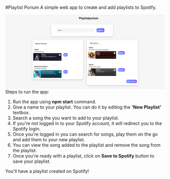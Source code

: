 #Playlist Porium
A simple web app to create and add playlists to Spotify.

<img src="app.png"
     alt="App screenshot"
     style="float: left; margin-right: 10px;" />

Steps to run the app:
1. Run the app using **npm start** command.
2. Give a name to your playlist. You can do it by editing the **'New Playlist'** textbox.
3. Search a song the you want to add to your playlist.
4. If you're not logged in to your Spotify account, it will redirect you to the Spotify login.
5. Once you're logged in you can search for songs, play them on the go and add them to your new playlist. 
6. You can view the song added to the playlist and remove the song from the playlist. 
7. Once you're ready with a playlist, click on **Save to Spotify** button to save your playlist.

You'll have a playlist created on Spotify!